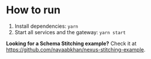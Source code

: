 # How to run

1. Install dependencies: `yarn`
2. Start all services and the gateway: `yarn start`

**Looking for a Schema Stitching example?** Check it at https://github.com/nayaabkhan/nexus-stitching-example.
